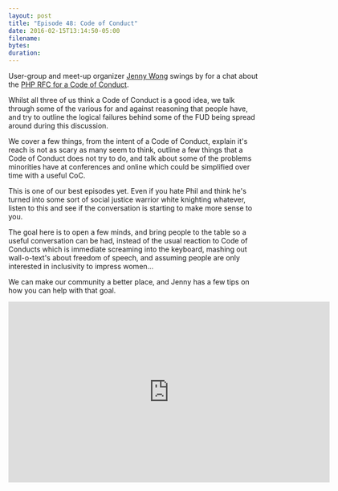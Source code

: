 ```yaml
---
layout: post
title: "Episode 48: Code of Conduct"
date: 2016-02-15T13:14:50-05:00
filename:
bytes:
duration:
---
```


User-group and meet-up organizer [Jenny Wong](https://twitter.com/miss_jwo) swings by for a chat about the [PHP RFC for a Code of Conduct](https://wiki.php.net/rfc/adopt-code-of-conduct).

Whilst all three of us think a Code of Conduct is a good idea, we talk through some of the various for and against reasoning that people have, and try to outline the logical failures behind some of the FUD being spread around during this discussion.

We cover a few things, from the intent of a Code of Conduct, explain it's reach is not as scary as many seem to think, outline a few things that a Code of Conduct does not try to do, and talk about some of the problems minorities have at conferences and online which could be simplified over time with a useful CoC.

This is one of our best episodes yet. Even if you hate Phil and think he's turned into some sort of social justice warrior white knighting whatever, listen to this and see if the conversation is starting to make more sense to you.

The goal here is to open a few minds, and bring people to the table so a useful conversation can be had, instead of the usual reaction to Code of Conducts which is immediate screaming into the keyboard, mashing out wall-o-text's about freedom of speech, and assuming people are only interested in inclusivity to impress women...

We can make our community a better place, and Jenny has a few tips on how you can help with that goal.

<iframe width="640" height="360" src="https://www.youtube.com/embed/HTeIi8dLGMU" frameborder="0" allowfullscreen></iframe>
